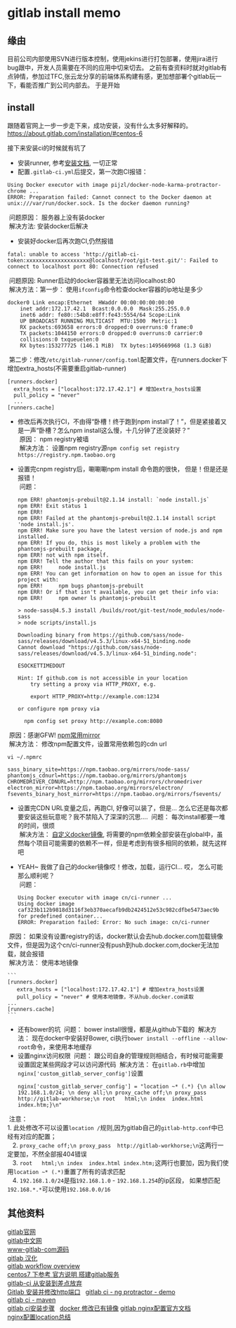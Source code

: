 # gitlab install memo
## 缘由
目前公司内部使用SVN进行版本控制，使用jekins进行打包部署，使用jira进行bug跟中，开发人员需要在不同的应用中切来切去。
之前有查资料时就对gitlab有点钟情，参加过TFC,张云龙分享的前端体系构建有感，更加想部署个gitlab玩一下，看能否推广到公司内部去。
于是开始

## install
跟随着官网上一步一步走下来，成功安装，没有什么太多好解释的。   
https://about.gitlab.com/installation/#centos-6

接下来安装ci的时候就有坑了   
- 安装runner, 参考[安装文档](https://docs.gitlab.com/runner/install/linux-repository.html), 一切正常   
- 配置`.gitlab-ci.yml`后提交，第一次跑CI报错：   
```
Using Docker executor with image pijzl/docker-node-karma-protractor-chrome ...   
ERROR: Preparation failed: Cannot connect to the Docker daemon at unix:///var/run/docker.sock. Is the docker daemon running?
```
  问题原因： 服务器上没有装docker   
  解决方法: 安装docker后解决   
- 安装好docker后再次跑CI,仍然报错   
```
fatal: unable to access 'http://gitlab-ci-token:xxxxxxxxxxxxxxxxxxxx@localhost/root/git-test.git/': Failed to connect to localhost port 80: Connection refused
```
  问题原因: Runner启动的docker容器里无法访问localhost:80   
  解决方法：第一步： 使用`ifconfig`命令检查docker容器的ip地址是多少  
  
```
docker0 Link encap:Ethernet  HWaddr 00:00:00:00:00:00
    inet addr:172.17.42.1  Bcast:0.0.0.0  Mask:255.255.0.0
    inet6 addr: fe80::54b8:e8ff:fe43:5554/64 Scope:Link
    UP BROADCAST RUNNING MULTICAST  MTU:1500  Metric:1
    RX packets:693658 errors:0 dropped:0 overruns:0 frame:0
    TX packets:1044150 errors:0 dropped:0 overruns:0 carrier:0
    collisions:0 txqueuelen:0 
    RX bytes:153277725 (146.1 MiB)  TX bytes:1495669968 (1.3 GiB)
```   
  
  第二步：修改`/etc/gitlab-runner/config.toml`配置文件，在runners.docker下增加extra_hosts(不需要重启gitlab-runner)   
```
[runners.docker]
  extra_hosts = ["localhost:172.17.42.1"] # 增加extra_hosts设置
  pull_policy = "never"
  ...
[runners.cache]
```
  
- 修改后再次执行CI，不由得“卧槽！终于跑到npm install了！”，但是紧接着又是一声“卧槽？怎么npm install这么慢，十几分钟了还没装好？”   
  原因： npm registry被墙   
  解决方法： 设置npm registry源`npm config set registry https://registry.npm.taobao.org`   
- 设置完cnpm registry后，唰唰唰npm install 命令跑的很快， 但是！但是还是报错！   
  问题：  
  
    ```
    npm ERR! phantomjs-prebuilt@2.1.14 install: `node install.js`
    npm ERR! Exit status 1
    npm ERR! 
    npm ERR! Failed at the phantomjs-prebuilt@2.1.14 install script 'node install.js'.
    npm ERR! Make sure you have the latest version of node.js and npm installed.
    npm ERR! If you do, this is most likely a problem with the phantomjs-prebuilt package,
    npm ERR! not with npm itself.
    npm ERR! Tell the author that this fails on your system:
    npm ERR!     node install.js
    npm ERR! You can get information on how to open an issue for this project with:
    npm ERR!     npm bugs phantomjs-prebuilt
    npm ERR! Or if that isn't available, you can get their info via:
    npm ERR!     npm owner ls phantomjs-prebuilt
    ```
  
    ```
    > node-sass@4.5.3 install /builds/root/git-test/node_modules/node-sass
    > node scripts/install.js
    
    Downloading binary from https://github.com/sass/node-sass/releases/download/v4.5.3/linux-x64-51_binding.node
    Cannot download "https://github.com/sass/node-sass/releases/download/v4.5.3/linux-x64-51_binding.node": 
    
    ESOCKETTIMEDOUT
    
    Hint: If github.com is not accessible in your location
        try setting a proxy via HTTP_PROXY, e.g. 
    
        export HTTP_PROXY=http://example.com:1234
    
    or configure npm proxy via
    
      npm config set proxy http://example.com:8080
    ```
  原因：感谢GFW! [npm常用mirror](https://segmentfault.com/a/1190000004690758)   
  解决方法： 修改npm配置文件，设置常用依赖包的cdn url   
  
   ```
   vi ~/.npmrc

   sass_binary_site=https://npm.taobao.org/mirrors/node-sass/
   phantomjs_cdnurl=https://npm.taobao.org/mirrors/phantomjs
   CHROMEDRIVER_CDNURL=http://npm.taobao.org/mirrors/chromedriver
   electron_mirror=https://npm.taobao.org/mirrors/electron/
   fsevents_binary_host_mirror=https://npm.taobao.org/mirrors/fsevents/
   ```
  
- 设置完CDN URL变量之后，再跑CI, 好像可以装了，但是... 怎么它还是每次都要安装这些玩意呢？我不禁陷入了深深的沉思....
  问题： 每次install都要一堆的时间，很烦   
  解决方法： [自定义docker镜像](http://edu.cnzz.cn/201509/96952310.shtml), 将需要的npm依赖全部安装在global中，虽然每个项目可能需要的依赖不一样，但是考虑到有很多相同的依赖，就先这样吧   
- YEAH~ 我做了自己的docker镜像哎！修改，加载，运行CI... 哎， 怎么可能那么顺利呢？   
  问题：   
  
  ```
  Using Docker executor with image cn/ci-runner ...
  Using docker image caf323b112b9818d3116f3eb370aecafb9db2424512e53c982cdfbe5473aec9b for predefined container...
  ERROR: Preparation failed: Error: No such image: cn/ci-runner
  ```
  原因： 如果没有设置registry的话，docker默认会去hub.docker.com加载镜像文件，但是因为这个cn/ci-runner没有push到hub.docker.com,docker无法加载，就会报错   
  解决方法： 使用本地镜像   
  
    ```
    [runners.docker]
       extra_hosts = ["localhost:172.17.42.1"] # 增加extra_hosts设置
       pull_policy = "never" # 使用本地镜像，不从hub.docker.com读取
    ...
    [runners.cache]
    ```
- 还有bower的坑
  问题： bower install很慢，都是从github下载的
  解决方法： 现在docker中安装好Bower, ci执行`bower install --offline --allow-root`命令，来使用本地缓存   
- 设置nginx访问权限
  问题： 跟公司自身的管理规则相结合，有时候可能需要设置固定某些网段才可以访问源代码
  解决方法： 在`gitlab.rb`中增加`nginx['custom_gitlab_server_config']`设置
  ```
  nginx['custom_gitlab_server_config'] = "location ~* (.*) {\n allow 192.168.1.0/24; \n deny all;\n proxy_cache off;\n proxy_pass  http://gitlab-workhorse;\n root   html;\n index  index.html index.htm;}\n"
  ```
  注意：   
    1. 此处修改不可以设置`location /`规则,因为gitlab自己的`gitlab-http.conf`中已经有对应的配置；   
    2. `proxy_cache off;\n proxy_pass  http://gitlab-workhorse;\n`这两行一定要加，不然全部报404错误   
    3. `root   html;\n index  index.html index.htm;`这两行也要加，因为我们使用`location ~* (.*)`重置了所有的请求匹配   
    4. `192.168.1.0/24`是指`192.168.1.0` - `192.168.1.254`的ip区段， 如果想匹配`192.168.*.*`可以使用`192.168.0.0/16`

## 其他资料
[gitlab官网](https://gitlab.com/)   
[gitlab中文网](https://docs.gitlab.com.cn)   
[www-gitlab-com源码](https://gitlab.com/gitlab-com/www-gitlab-com/tree/master)   
[gitlab 汉化](http://www.ywlinux.com/archives/166)   
[gitlab workflow overview](https://www.gitlab.com.cn/2016/10/25/gitlab-workflow-an-overview/)   
[centos7 下参考 官方说明 搭建gitlab服务](https://segmentfault.com/a/1190000008291730)   
[gitlab-ci 从安装到差点放弃](https://segmentfault.com/a/1190000007180257)   
[Gitlab 安装并修改http端口](https://low.bi/ubuntu-gitlab/)   
[gitlab ci - ng protractor - demo](https://gitlab.com/planet-innovation/gitlab-ci-angular-webapp)   
[gitlab ci - maven](https://gitlab.com/snippets/1665449)   
[gitlab ci安装步骤](http://www.tuicool.com/articles/iqUzMrq)   
[docker 修改已有镜像](http://edu.cnzz.cn/201509/96952310.shtml)
[gitlab nginx配置官方文档](https://gitlab.com/gitlab-org/omnibus-gitlab/blob/master/doc/settings/nginx.md)   
[nginx配置location总结](https://segmentfault.com/a/1190000002797606)   
